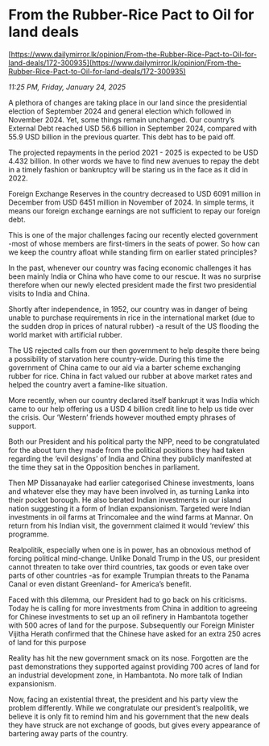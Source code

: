 # From the Rubber-Rice Pact to Oil for land deals

[https://www.dailymirror.lk/opinion/From-the-Rubber-Rice-Pact-to-Oil-for-land-deals/172-300935](https://www.dailymirror.lk/opinion/From-the-Rubber-Rice-Pact-to-Oil-for-land-deals/172-300935)

*11:25 PM, Friday, January 24, 2025*

A plethora of changes are taking place in our land since the presidential election of September 2024 and general election which followed in November 2024. Yet, some things remain unchanged. Our country’s External Debt reached USD 56.6 billion in September 2024, compared with 55.9 USD billion in the previous quarter. This debt has to be paid off.

The projected repayments in the period 2021 - 2025 is expected to be USD 4.432 billion. In other words we have to find new avenues to repay the debt in a timely fashion or bankruptcy will be staring us in the face as it did in 2022.

Foreign Exchange Reserves in the country decreased to USD 6091 million in December from USD 6451 million in November of 2024. In simple terms, it means our foreign exchange earnings are not sufficient to repay our foreign debt.

This is one of the major challenges facing our recently elected government -most of whose members are first-timers in the seats of power. So how can we keep the country afloat while standing firm on earlier stated principles?

In the past, whenever our country was facing economic challenges it has been mainly India or China who have come to our rescue. It was no surprise therefore when our newly elected president made the first two presidential visits to India and China.

Shortly after independence, in 1952, our country was in danger of being unable to purchase requirements in rice in the international market (due to the sudden drop in prices of natural rubber) -a result of the US flooding the world market with artificial rubber.

The US rejected calls from our then government to help despite there being a possibility of starvation here country-wide. During this time the government of China came to our aid via a barter scheme exchanging rubber for rice. China in fact valued our rubber at above market rates and helped the country avert a famine-like situation.

More recently, when our country declared itself bankrupt it was India which came to our help offering us a USD 4 billion credit line to help us tide over the crisis. Our ‘Western’ friends however mouthed empty phrases of support.

Both our President and his political party the NPP, need to be congratulated for the about turn they made from the political positions they had taken regarding the ‘evil designs’ of India and China they publicly manifested at the time they sat in the Opposition benches in parliament.

Then MP Dissanayake had earlier categorised Chinese investments, loans and whatever else they may have been involved in, as turning Lanka into their pocket borough. He also berated Indian investments in our island nation suggesting it a form of Indian expansionism. Targeted were Indian investments in oil farms at Trincomalee and the wind farms at Mannar. On return from his Indian visit, the government claimed it would ‘review’ this programme.

Realpolitik, especially when one is in power, has an obnoxious method of forcing political mind-change. Unlike Donald Trump in the US, our president cannot threaten to take over third countries, tax goods or even take over parts of other countries -as for example Trumpian threats to the Panama Canal or even distant Greenland- for America’s benefit.

Faced with this dilemma, our President had to go back on his criticisms. Today he is calling for more investments from China in addition to agreeing for Chinese investments to set up an oil refinery in Hambantota together with 500 acres of land for the purpose. Subsequently our Foreign Minister Vijitha Herath confirmed that the Chinese have asked for an extra 250 acres of land for this purpose

Reality has hit the new government smack on its nose. Forgotten are the past demonstrations they supported against providing 700 acres of land for an industrial development zone, in Hambantota. No more talk of Indian expansionism.

Now, facing an existential threat, the president and his party view the problem differently. While we congratulate our president’s realpolitik, we believe it is only fit to remind him and his government that the new deals they have struck are not exchange of goods, but gives every appearance of bartering away parts of the country.

